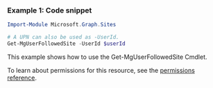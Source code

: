 ### Example 1: Code snippet

```powershellImport-Module Microsoft.Graph.Sites

# A UPN can also be used as -UserId.
Get-MgUserFollowedSite -UserId $userId
```
This example shows how to use the Get-MgUserFollowedSite Cmdlet.
To learn about permissions for this resource, see the [permissions reference](/graph/permissions-reference).

